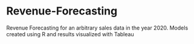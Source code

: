 # Revenue-Forecasting
Revenue Forecasting for an arbitrary sales data in the year 2020. Models created using R and results visualized with Tableau
